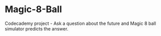 # Magic-8-Ball
Codecademy project - Ask a question about the future and Magic 8 ball simulator predicts the answer.
